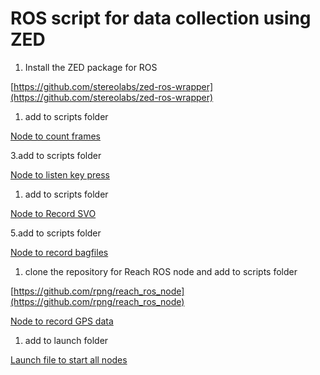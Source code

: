 # ROS script for data collection using ZED

1. Install the ZED package for ROS

[https://github.com/stereolabs/zed-ros-wrapper](https://github.com/stereolabs/zed-ros-wrapper)

1. add to scripts folder

[Node to count frames](ROS%20script%20for%20data%20collection%20using%20ZED%20c806b8d4933f4fb7b6034d61f64509da/Node%20to%20count%20frames%209a351b80497348668bc203f853fc8711.md)

3.add to scripts folder

[Node to listen key press](ROS%20script%20for%20data%20collection%20using%20ZED%20c806b8d4933f4fb7b6034d61f64509da/Node%20to%20listen%20key%20press%206ef2b535b1f344ff9de2bdf22685a14f.md)

1. add to scripts folder

[Node to Record SVO](ROS%20script%20for%20data%20collection%20using%20ZED%20c806b8d4933f4fb7b6034d61f64509da/Node%20to%20Record%20SVO%20b9b08f4a69b14e01ad963b90b4a1ec6f.md)

5.add to scripts folder

[Node to record bagfiles](ROS%20script%20for%20data%20collection%20using%20ZED%20c806b8d4933f4fb7b6034d61f64509da/Node%20to%20record%20bagfiles%20d3873d0d046f4316ad26e824f2ce6072.md)

1. clone the repository for Reach ROS node and add to scripts folder

[https://github.com/rpng/reach_ros_node](https://github.com/rpng/reach_ros_node)

[Node to record GPS data](ROS%20script%20for%20data%20collection%20using%20ZED%20c806b8d4933f4fb7b6034d61f64509da/Node%20to%20record%20GPS%20data%20f6a8973ed9ca42b0ad13f217bc18b555.md)

1. add to launch folder

[Launch file to start all nodes](ROS%20script%20for%20data%20collection%20using%20ZED%20c806b8d4933f4fb7b6034d61f64509da/Launch%20file%20to%20start%20all%20nodes%20725a4eb3e5744a0482bdf4cc4097fb49.md)